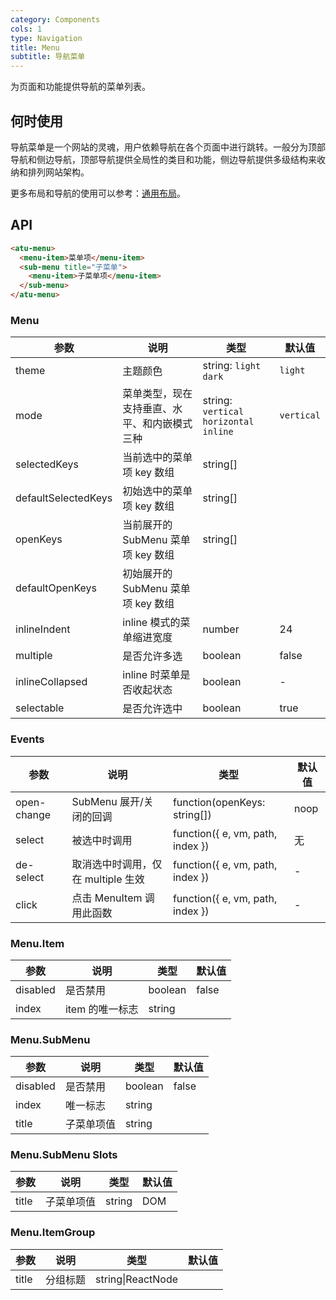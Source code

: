 ```yaml
---
category: Components
cols: 1
type: Navigation
title: Menu
subtitle: 导航菜单
---
```


为页面和功能提供导航的菜单列表。

## 何时使用

导航菜单是一个网站的灵魂，用户依赖导航在各个页面中进行跳转。一般分为顶部导航和侧边导航，顶部导航提供全局性的类目和功能，侧边导航提供多级结构来收纳和排列网站架构。

更多布局和导航的使用可以参考：[通用布局](/components/layout)。

## API

```html
<atu-menu>
  <menu-item>菜单项</menu-item>
  <sub-menu title="子菜单">
    <menu-item>子菜单项</menu-item>
  </sub-menu>
</atu-menu>
```

### Menu

| 参数     | 说明           | 类型     | 默认值       |
|----------|---------------|----------|--------------|
| theme    | 主题颜色 | string: `light` `dark` | `light` |
| mode | 菜单类型，现在支持垂直、水平、和内嵌模式三种 | string: `vertical` `horizontal` `inline` | `vertical` |
| selectedKeys | 当前选中的菜单项 key 数组 | string[] |      |
| defaultSelectedKeys | 初始选中的菜单项 key 数组 | string[] |      |
| openKeys | 当前展开的 SubMenu 菜单项 key 数组 | string[] |  |
| defaultOpenKeys | 初始展开的 SubMenu 菜单项 key 数组 |  |      |
| inlineIndent | inline 模式的菜单缩进宽度 | number | 24 |
| multiple | 是否允许多选 | boolean | false |
| inlineCollapsed | inline 时菜单是否收起状态 | boolean | - |
| selectable | 是否允许选中 | boolean | true |

### Events 

| 参数     | 说明           | 类型     | 默认值       |
|----------|---------------|----------|--------------|
| open-change | SubMenu 展开/关闭的回调 | function(openKeys: string[]) | noop |
| select | 被选中时调用 | function({ e, vm, path, index }) | 无   |
| de-select | 取消选中时调用，仅在 multiple 生效 | function({ e, vm, path, index }) | - |
| click | 点击 MenuItem 调用此函数  | function({ e, vm, path, index }) | - |


### Menu.Item

| 参数     | 说明           | 类型     | 默认值       |
|----------|----------------|----------|--------------|
| disabled    | 是否禁用 | boolean   |  false  |
| index   | item 的唯一标志 |  string |  |

### Menu.SubMenu

| 参数     | 说明           | 类型     | 默认值       |
|----------|----------------|----------|--------------|
| disabled    | 是否禁用 | boolean   |  false  |
| index | 唯一标志 |  string |  |
| title    | 子菜单项值 | string |    |

### Menu.SubMenu Slots

| 参数     | 说明           | 类型     | 默认值       |
|----------|----------------|----------|--------------|
| title    | 子菜单项值 | string | DOM  |

### Menu.ItemGroup

| 参数     | 说明           | 类型     | 默认值       |
|----------|----------------|----------|--------------|
| title    | 分组标题       | string\|ReactNode |    |

